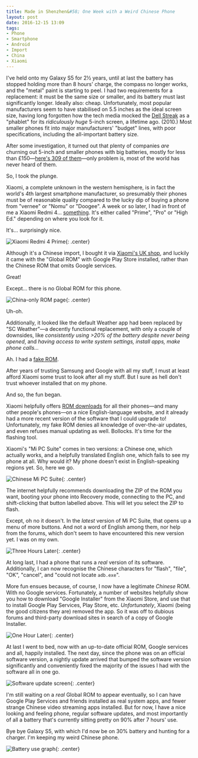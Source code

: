 ```yaml
---
title: Made in Shenzhen&#58; One Week with a Weird Chinese Phone
layout: post
date: 2016-12-15 13:09
tags:
- Phone
- Smartphone
- Android
- Import
- China
- Xiaomi
---
```


I've held onto my Galaxy S5 for 2&frac12; years, until at last the battery has stopped holding more than 8 hours' charge, the compass no longer works, and the "metal" paint is starting to peel. I had two requirements for a replacement: it must be the same size or smaller, and its battery must last significantly longer. Ideally also: cheap. Unfortunately, most popular manufacturers seem to have stabilised on 5.5 inches as the ideal screen size, having long forgotten how the tech media mocked the [Dell Streak](https://en.wikipedia.org/wiki/Dell_Streak) as a "phablet" for its *ridiculously huge* 5-inch screen, a lifetime ago. (2010.) Most smaller phones fit into major manufacturers' "budget" lines, with poor specifications, including the all-important battery size.

After some investigation, it turned out that plenty of companies *are* churning out 5-inch and smaller phones with big batteries, mostly for less than £150&mdash;[here's 309 of them](https://www.aliexpress.com/category/5090301/mobile-phones.html?spm=2114.11010108.103.8.llj9Bt&pvId=200000233-200006049)&mdash;only problem is, most of the world has never heard of them.

So, I took the plunge.

Xiaomi, a complete unknown in the western hemisphere, is in fact the world's 4th largest smartphone manufacturer, so presumably their phones must be of reasonable quality compared to the lucky dip of buying a phone from "vernee" or "Nomu" or "Doogee". A week or so later, I had in front of me a Xiaomi Redmi 4... [something](http://www.gsmarena.com/xiaomi_redmi_4_prime-8263.php). It's either called "Prime", "Pro" or "High Ed." depending on where you look for it.

It's... surprisingly nice.

![Xiaomi Redmi 4 Prime](/img/blog/2016/phone1.jpg){: .center}

Although it's a Chinese import, I bought it via [Xiaomi's UK shop](http://xiaomi-mi.co.uk/redmi-4/), and luckily it came with the "Global ROM" with Google Play Store installed, rather than the Chinese ROM that omits Google services.

Great!

Except... there is no Global ROM for this phone.

![China-only ROM page](/img/blog/2016/phone4.png){: .center}

Uh-oh.

Additionally, it looked like the default Weather app had been replaced by "SC Weather"&mdash;a decently functional replacement, with only a couple of downsides, like *consistently using >20% of the battery despite never being opened*, and *having access to write system settings, install apps, make phone calls...*

Ah. I had a [fake ROM](https://xiaomi.eu/community/threads/differences-between-global-rom-and-eu-rom.36504/).

After years of trusting Samsung and Google with all my stuff, I must at least afford Xiaomi some trust to look after all my stuff. But I sure as hell don't trust whoever installed that on my phone.

And so, the fun began.

Xiaomi helpfully offers [ROM downloads](http://en.miui.com/download.html) for all their phones&mdash;and many other people's phones&mdash;on a nice English-language website, and it already had a more recent version of the software that I could upgrade to! Unfortunately, my fake ROM denies all knowledge of over-the-air updates, and even refuses manual updating as well. Bollocks. It's time for the flashing tool.

Xiaomi's "Mi PC Suite" comes in two versions: a Chinese one, which actually works, and a helpfully translated English one, which fails to see my phone at all. Why would it? My phone doesn't exist in English-speaking regions yet. So, here we go.

![Chinese Mi PC Suite](/img/blog/2016/phone3.png){: .center}

The internet helpfully recommends downloading the ZIP of the ROM you want, booting your phone into Recovery mode, connecting to the PC, and shift-clicking that button labelled above. This will let you select the ZIP to flash.

Except, oh no it doesn't. In the *latest* version of Mi PC Suite, that opens up a menu of more buttons. And not a word of English among them, nor help from the forums, which don't seem to have encountered this new version yet. I was on my own.

![Three Hours Later](/img/blog/2016/threehourslater.jpg){: .center}

At long last, I had a phone that runs a *real* version of its software. Additionally, I can now recognise the Chinese characters for "flash", "file", "OK", "cancel", and "could not locate `adb.exe`".

More fun ensues because, of course, I now have a legitimate *Chinese* ROM. With no Google services. Fortunately, a number of websites helpfully show you how to download "Google Installer" from the Xiaomi Store, and use that to install Google Play Services, Play Store, etc. *Unfortunately*, Xiaomi (being the good citizens they are) removed the app. So it was off to dubious forums and third-party download sites in search of a copy of Google Installer.

![One Hour Later](/img/blog/2016/onehourlater.jpg){: .center}

At last I went to bed, now with an up-to-date official ROM, Google services and all, happily installed. The next day, since the phone was on an official software version, a nightly update arrived that bumped the software version significantly and conveniently fixed the majority of the issues I had with the software all in one go.

![Software update screen](/img/blog/2016/phone2.png){: .center}

I'm still waiting on a *real* Global ROM to appear eventually, so I can have Google Play Services and friends installed as real system apps, and fewer strange Chinese video streaming apps installed. But for now, I have a nice looking and feeling phone, regular software updates, and most importantly of all a battery that's currently sitting pretty on 90% after 7 hours' use.

Bye bye Galaxy S5, with which I'd now be on 30% battery and hunting for a charger. I'm keeping my weird Chinese phone.

![Battery use graph](/img/blog/2016/phonebattery.jpg){: .center}
